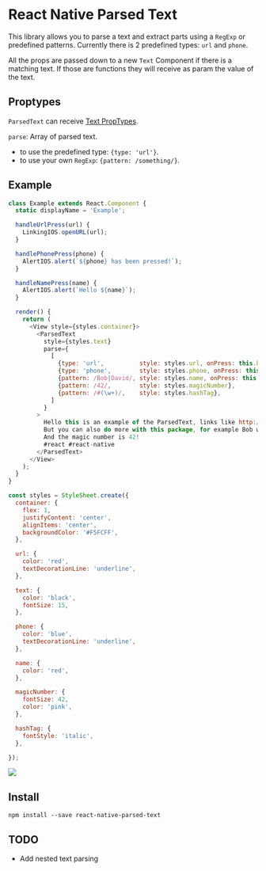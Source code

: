 # React Native Parsed Text

This library allows you to parse a text and extract parts using a `RegExp` or predefined patterns.
Currently there is 2 predefined types: `url` and `phone`.

All the props are passed down to a new `Text` Component if there is a matching text. If those are functions they will receive as param the value of the text.

## Proptypes

`ParsedText` can receive [Text PropTypes](https://facebook.github.io/react-native/docs/text.html).

`parse`: Array of parsed text.
* to use the predefined type: `{type: 'url'}`.
* to use your own `RegExp`: `{pattern: /something/}`.

## Example

```javascript
class Example extends React.Component {
  static displayName = 'Example';

  handleUrlPress(url) {
    LinkingIOS.openURL(url);
  }

  handlePhonePress(phone) {
    AlertIOS.alert(`${phone} has been pressed!`);
  }

  handleNamePress(name) {
    AlertIOS.alert(`Hello ${name}`);
  }

  render() {
    return (
      <View style={styles.container}>
        <ParsedText
          style={styles.text}
          parse={
            [
              {type: 'url',          style: styles.url, onPress: this.handleUrlPress},
              {type: 'phone',        style: styles.phone, onPress: this.handlePhonePress},
              {pattern: /Bob|David/, style: styles.name, onPress: this.handleNamePress},
              {pattern: /42/,        style: styles.magicNumber},
              {pattern: /#(\w+)/,    style: styles.hashTag},
            ]
          }
        >
          Hello this is an example of the ParsedText, links like http://www.google.com or http://www.facebook.com are clickable and phone number 444-555-6666 can call too.
          But you can also do more with this package, for example Bob will change style and David too.
          And the magic number is 42!
          #react #react-native
        </ParsedText>
      </View>
    );
  }
}

const styles = StyleSheet.create({
  container: {
    flex: 1,
    justifyContent: 'center',
    alignItems: 'center',
    backgroundColor: '#F5FCFF',
  },

  url: {
    color: 'red',
    textDecorationLine: 'underline',
  },

  text: {
    color: 'black',
    fontSize: 15,
  },

  phone: {
    color: 'blue',
    textDecorationLine: 'underline',
  },

  name: {
    color: 'red',
  },

  magicNumber: {
    fontSize: 42,
    color: 'pink',
  },

  hashTag: {
    fontStyle: 'italic',
  },

});
```

![](https://cloud.githubusercontent.com/assets/159813/11152673/d5fe86f0-89e8-11e5-8b5e-f3c06bdc1b6b.gif)

## Install

`npm install --save react-native-parsed-text`

## TODO

* Add nested text parsing
